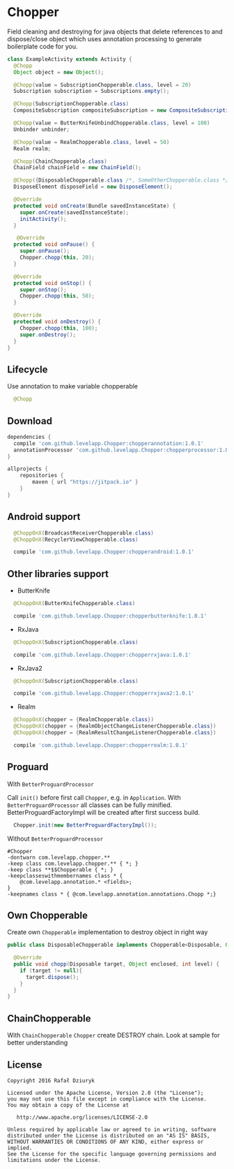 Chopper
============

Field cleaning and destroying for java objects that delete references to and dispose/close object which uses annotation processing to generate boilerplate
code for you.

```java
class ExampleActivity extends Activity {
  @Chopp
  Object object = new Object();

  @Chopp(value = SubscriptionChopperable.class, level = 20)
  Subscription subscription = Subscriptions.empty();

  @Chopp(SubscriptionChopperable.class)
  CompositeSubscription compositeSubscription = new CompositeSubscription();

  @Chopp(value = ButterKnifeUnbindChopperable.class, level = 100)
  Unbinder unbinder;

  @Chopp(value = RealmChopperable.class, level = 50)
  Realm realm;

  @Chopp(ChainChopperable.class)
  ChainField chainField = new ChainField();

  @Chopp({DisposableChopperable.class /*, SomeOtherChopperable.class */})
  DisposeElement disposeField = new DisposeElement();

  @Override
  protected void onCreate(Bundle savedInstanceState) {
    super.onCreate(savedInstanceState);
    initActivity();
  }

   @Override
  protected void onPause() {
    super.onPause();
    Chopper.chopp(this, 20);
  }

  @Override
  protected void onStop() {
    super.onStop();
    Chopper.chopp(this, 50);
  }

  @Override
  protected void onDestroy() {
    Chopper.chopp(this, 100);
    super.onDestroy();
  }
}
```

Lifecycle
--------

Use annotation to make variable chopperable

```java
  @Chopp
```

Download
--------

```groovy
dependencies {
  compile 'com.github.levelapp.Chopper:chopperannotation:1.0.1'
  annotationProcessor 'com.github.levelapp.Chopper:chopperprocessor:1.0.1'
}

allprojects {
    repositories {
        maven { url "https://jitpack.io" }
    }
}
```

Android support
--------
```java
  @ChoppOnX(BroadcastReceiverChopperable.class)
  @ChoppOnX(RecyclerViewChopperable.class)
```
```groovy
  compile 'com.github.levelapp.Chopper:chopperandroid:1.0.1'
```

Other libraries support
--------

* ButterKnife
```java
  @ChoppOnX(ButterKnifeChopperable.class)
```
```groovy
  compile 'com.github.levelapp.Chopper:chopperbutterknife:1.0.1'
```

* RxJava
```java
  @ChoppOnX(SubscriptionChopperable.class)
```
```groovy
  compile 'com.github.levelapp.Chopper:chopperrxjava:1.0.1'
```

* RxJava2
```java
  @ChoppOnX(SubscriptionChopperable.class)
```
```groovy
  compile 'com.github.levelapp.Chopper:chopperrxjava2:1.0.1'
```

* Realm
```java
  @ChoppOnX(chopper = {RealmChopperable.class})
  @ChoppOnX(chopper = {RealmObjectChangeListenerChopperable.class})
  @ChoppOnX(chopper = {RealmResultChangeListenerChopperable.class})
```
```groovy
  compile 'com.github.levelapp.Chopper:chopperrealm:1.0.1'
```

Proguard
--------


With `BetterProguardProcessor`

Call `init()` before first call `Chopper`, e.g. in `Application`.
With `BetterProguardProcessor` all classes can be fully minified.
BetterProguardFactoryImpl will be created after first success build.


```java
  Chopper.init(new BetterProguardFactoryImpl());
```


Without `BetterProguardProcessor`


```
#Chopper
-dontwarn com.levelapp.chopper.**
-keep class com.levelapp.chopper.** { *; }
-keep class **$$Chopperable { *; }
-keepclasseswithmembernames class * {
    @com.levelapp.annotation.* <fields>;
}
-keepnames class * { @com.levelapp.annotation.annotations.Chopp *;}
```


Own Chopperable
--------

Create own `Chopperable` implementation to destroy object in right way


```java
public class DisposableChopperable implements Chopperable<Disposable, Object> {

  @Override
  public void chopp(Disposable target, Object enclosed, int level) {
    if (target != null){
      target.dispose();
    }
  }
}
```

ChainChopperable
--------

With `ChainChopperable` `Chopper` create DESTROY chain.
Look at sample for better understanding

License
-------

    Copyright 2016 Rafał Dziuryk

    Licensed under the Apache License, Version 2.0 (the "License");
    you may not use this file except in compliance with the License.
    You may obtain a copy of the License at

       http://www.apache.org/licenses/LICENSE-2.0

    Unless required by applicable law or agreed to in writing, software
    distributed under the License is distributed on an "AS IS" BASIS,
    WITHOUT WARRANTIES OR CONDITIONS OF ANY KIND, either express or implied.
    See the License for the specific language governing permissions and
    limitations under the License.